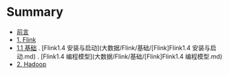 # Summary

* [前言](README.md)
* [1. Flink]()
* [1.1 基础]()
 . [Flink1.4 安装与启动](大数据/Flink/基础/[Flink]Flink1.4 安装与启动.md)
 . [Flink1.4 编程模型](大数据/Flink/基础/[Flink]Flink1.4 编程模型.md)
* [2. Hadoop](catalog/flink.md)
